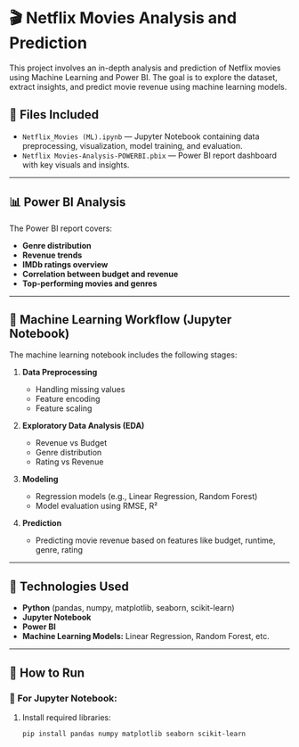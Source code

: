 
# 🎬 Netflix Movies Analysis and Prediction

This project involves an in-depth analysis and prediction of Netflix movies using Machine Learning and Power BI. The goal is to explore the dataset, extract insights, and predict movie revenue using machine learning models.

## 📁 Files Included

- `Netflix_Movies (ML).ipynb` — Jupyter Notebook containing data preprocessing, visualization, model training, and evaluation.
- `Netflix Movies-Analysis-POWERBI.pbix` — Power BI report dashboard with key visuals and insights.

---

## 📊 Power BI Analysis

The Power BI report covers:

- **Genre distribution**
- **Revenue trends**
- **IMDb ratings overview**
- **Correlation between budget and revenue**
- **Top-performing movies and genres**

---

## 🤖 Machine Learning Workflow (Jupyter Notebook)

The machine learning notebook includes the following stages:

1. **Data Preprocessing**
   - Handling missing values
   - Feature encoding
   - Feature scaling

2. **Exploratory Data Analysis (EDA)**
   - Revenue vs Budget
   - Genre distribution
   - Rating vs Revenue

3. **Modeling**
   - Regression models (e.g., Linear Regression, Random Forest)
   - Model evaluation using RMSE, R²

4. **Prediction**
   - Predicting movie revenue based on features like budget, runtime, genre, rating

---

## 📌 Technologies Used

- **Python** (pandas, numpy, matplotlib, seaborn, scikit-learn)
- **Jupyter Notebook**
- **Power BI**
- **Machine Learning Models:** Linear Regression, Random Forest, etc.

---

## 🚀 How to Run

### 📌 For Jupyter Notebook:
1. Install required libraries:
   ```bash
   pip install pandas numpy matplotlib seaborn scikit-learn
